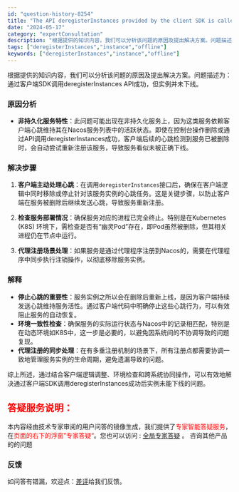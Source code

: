 ```yaml
---
id: "question-history-8254"
title: "The API deregisterInstances provided by the client SDK is called successfully, but the instance is not offline. nacos-opensource"
date: "2024-05-17"
category: "expertConsultation"
description: "根据提供的知识内容，我们可以分析该问题的原因及提出解决方案。问题描述为：通过客户端SDK调用deregisterInstances API成功，但实例并未下线。### 原因分析- **非持久化服务特性**：此问题可能出现在非持久化服务上，因为这类服务依赖客户端心跳维持其在Nacos服务列表中的活跃状"
tags: ["deregisterInstances","instance","offline"]
keywords: ["deregisterInstances","instance","offline"]
---
```


根据提供的知识内容，我们可以分析该问题的原因及提出解决方案。问题描述为：通过客户端SDK调用deregisterInstances API成功，但实例并未下线。

### 原因分析
- **非持久化服务特性**：此问题可能出现在非持久化服务上，因为这类服务依赖客户端心跳维持其在Nacos服务列表中的活跃状态。即使在控制台操作删除或通过API调用deregisterInstances成功，客户端后续的心跳检测到服务已被删除时，会自动尝试重新注册该服务，导致服务看似未被正确下线。
  
### 解决步骤
1. **客户端主动处理心跳**：在调用`deregisterInstances`接口后，确保在客户端逻辑中同时移除或停止针对该服务实例的心跳任务。这是关键步骤，以防止客户端在服务被删除后继续发送心跳，导致服务重新注册。
   
2. **检查服务部署情况**：确保服务对应的进程已完全终止。特别是在Kubernetes (K8S) 环境下，需检查是否有“幽灵Pod”存在，即Pod虽然被删除，但其相关进程仍在节点中运行。

3. **代理注册场景处理**：如果服务是通过代理程序注册到Nacos的，需要在代理程序中同步执行注销操作，以彻底移除服务实例。

### 解释
- **停止心跳的重要性**：服务实例之所以会在删除后重新上线，是因为客户端持续发送心跳维持服务活性。通过客户端代码中明确停止这些心跳行为，可以有效阻止服务的自动恢复。
- **环境一致性检查**：确保服务的实际运行状态与Nacos中的记录相匹配，特别是在动态环境如K8S中，这一步是必要的，以避免因系统间的不协调导致的问题复现。
- **代理注册的同步处理**：在有多重注册机制的场景下，所有注册点都需要协调一致地管理服务实例的生命周期，避免遗漏导致的问题。

综上所述，通过结合客户端逻辑调整、环境检查和跨系统协同操作，可以有效地解决通过客户端SDK调用deregisterInstances成功后实例未能下线的问题。
## <font color="#FF0000">答疑服务说明：</font> 

本内容经由技术专家审阅的用户问答的镜像生成，我们提供了<font color="#FF0000">专家智能答疑服务</font>，在<font color="#FF0000">页面的右下的浮窗”专家答疑“</font>。您也可以访问 : [全局专家答疑](https://opensource.alibaba.com/chatBot) 。 咨询其他产品的的问题

### 反馈
如问答有错漏，欢迎点：[差评](https://ai.nacos.io/user/feedbackByEnhancerGradePOJOID?enhancerGradePOJOId=13604)给我们反馈。
